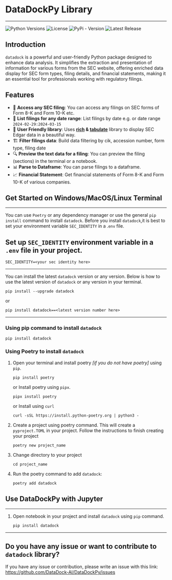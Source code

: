 # DataDockPy Library  

----------------

![Python Versions](https://img.shields.io/badge/python-3.9|3.10|3.11|3.12-blue) 
![License](https://img.shields.io/pypi/l/datadock.svg) 
![PyPi - Version](https://img.shields.io/pypi/v/datadock.svg)
![Latest Release](https://img.shields.io/badge/Release-v2.0.5-blue.svg)


## Introduction

`datadock` is a powerful and user-friendly Python package designed to enhance data analysis. 
It simplifies the extraction and presentation of information for various forms from the SEC website, 
offering enriched data display for SEC form types, filing details, and financial statements, 
making it an essential tool for professionals working with regulatory filings.


## Features

- 📁 **Access any SEC filing**: You can access any filings on SEC forms of Form 8-K and Form 10-K etc.
- 📅 **List filings for any date range**: List filings by date e.g. or date range `2024-02-29:2024-03-15`
- 🌟 **User Friendly library**: Uses **[rich](https://rich.readthedocs.io/en/stable/introduction.html) & [tabulate](https://github.com/astanin/python-tabulate)** library to display SEC Edgar data in a beautiful way.
- 🏗️ **Filter filings data**: Build data filtering by cik, accession number, form type, filing date
- 🔍 **Preview the text data for a filing**: You can preview the filing (sections) in the terminal or a notebook.
- 📊 **Parse to Dataframe**: You can parse filings to a dataframe.
- 📈 **Financial Statement**: Get financial statements of Form 8-K and Form 10-K of various companies.


## Get Started on Windows/MacOS/Linux Terminal

-------

You can use `Poetry` or any dependency manager or use the general `pip install` command to install `datadock`.
Before you install `datadock`,it is best to set your environment variable `SEC_IDENTITY` in a .`env` file.

## Set up `SEC_IDENTITY` environment variable in a `.env` file in your project.

   ```dotenv
   SEC_IDENTITY=<your sec identity here>
   ```

----------------------


You can install the latest `datadock` version or any version. 
Below is how to use the latest version of `datadock` or any version in your terminal.

   ```commandline
   pip install --upgrade datadock
   ```

or

   ```commandline
   pip install datadock==<latest version number here>   
   ```

----------


### Using pip command to install `datadock`

```commandline
pip install datadock
```

### Using Poetry to install `datadock`


1. Open your terminal and install poetry _[if you do not have poetry]_ using `pip`.
    
    ```commandline
   pip install poetry
   ```
   or Install poetry using `pipx`.
    
    ```commandline 
   pipx install poetry
    ```
   or Install using `curl`

   ```commandline
   curl -sSL https://install.python-poetry.org | python3 -
   ```

2. Create a project using poetry command. This will create a `pyproject.TOML` in your project.
Follow the instructions to finish creating your project

    ```commandline
    poetry new project_name
    ```

3. Change directory to your project

   ```commandline
   cd project_name
   ```

4. Run the poetry command to add `datadock`: 

    ```commandline
   poetry add datadock
   ```


## Use DataDockPy with Jupyter

----------

1. Open notebook in your project and install `datadock` using `pip` command.
    
    ```bash
   pip install datadock
   ```

----------------------------------


## Do you have any issue or want to contribute to `datadock` library?

If you have any issue or contribution, please write an issue with this link: https://github.com/DataDock-AI/DataDockPy/issues

